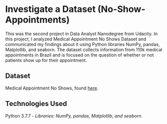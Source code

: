 # Investigate a Dataset (No-Show-Appointments)

This was the second project in Data Analyst Nanodegree from Udacity. In this project, I analyzed Medical Appointment No Shows Dataset and communicated my findings about it using Python libraries NumPy, pandas, Matplotlib, and seaborn. The dataset collects information from 110k medical appointments in Brazil and is focused on the question of whether or not patients show up for their appointment.

## Dataset
Medical Appointment No Shows, found [here](https://www.kaggle.com/joniarroba/noshowappointments).

## Technologies Used
Python 3.7.7 -  *Libraries: NumPy, pandas, Matplotlib, and seaborn*.
